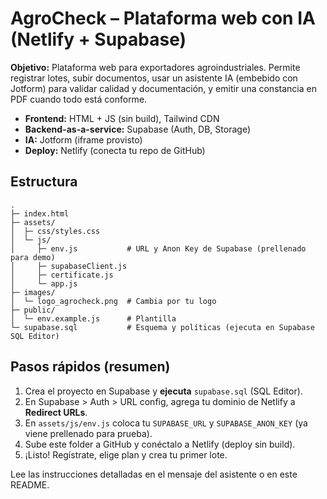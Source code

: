 # AgroCheck – Plataforma web con IA (Netlify + Supabase)

**Objetivo:** Plataforma web para exportadores agroindustriales. Permite registrar lotes, subir documentos, usar un asistente IA (embebido con Jotform) para validar calidad y documentación, y emitir una constancia en PDF cuando todo está conforme.

- **Frontend:** HTML + JS (sin build), Tailwind CDN
- **Backend-as-a-service:** Supabase (Auth, DB, Storage)
- **IA:** Jotform (iframe provisto)
- **Deploy:** Netlify (conecta tu repo de GitHub)

## Estructura
```
.
├─ index.html
├─ assets/
│  ├─ css/styles.css
│  └─ js/
│     ├─ env.js           # URL y Anon Key de Supabase (prellenado para demo)
│     ├─ supabaseClient.js
│     ├─ certificate.js
│     └─ app.js
├─ images/
│  └─ logo_agrocheck.png  # Cambia por tu logo
├─ public/
│  └─ env.example.js      # Plantilla
└─ supabase.sql           # Esquema y políticas (ejecuta en Supabase SQL Editor)
```

## Pasos rápidos (resumen)
1) Crea el proyecto en Supabase y **ejecuta** `supabase.sql` (SQL Editor).
2) En Supabase > Auth > URL config, agrega tu dominio de Netlify a **Redirect URLs**.
3) En `assets/js/env.js` coloca tu `SUPABASE_URL` y `SUPABASE_ANON_KEY` (ya viene prellenado para prueba).
4) Sube este folder a GitHub y conéctalo a Netlify (deploy sin build).
5) ¡Listo! Regístrate, elige plan y crea tu primer lote.

Lee las instrucciones detalladas en el mensaje del asistente o en este README.
